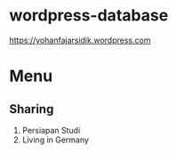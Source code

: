 # wordpress-database
https://yohanfajarsidik.wordpress.com

# Menu

## Sharing
1. Persiapan Studi
2. Living in Germany
